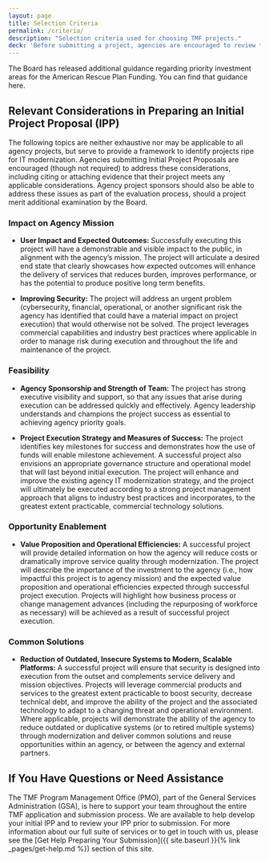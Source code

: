 ```yaml
---
layout: page
title: Selection Criteria
permalink: /criteria/
description: "Selection criteria used for choosing TMF projects."
deck: 'Before submitting a project, agencies are encouraged to review the selection criteria listed here to become familiar with the types of areas of concern the Board will consider.'
---
```


The Board has released additional guidance regarding priority investment areas for the American Rescue Plan Funding. You can find that guidance here.

## Relevant Considerations in Preparing an Initial Project Proposal (IPP)

The following topics are neither exhaustive nor may be applicable to all agency projects, but serve to provide a framework to identify projects ripe for IT modernization. Agencies submitting Initial Project Proposals are encouraged (though not required) to address these considerations, including citing or attaching evidence that their project meets any applicable considerations. Agency project sponsors should also be able to address these issues as part of the evaluation process, should a project merit additional examination by the Board.

### Impact on Agency Mission

- **User Impact and Expected Outcomes:** Successfully executing this project will have a demonstrable and visible impact to the public, in alignment with the agency’s mission. The project will articulate a desired end state that clearly showcases how expected outcomes will enhance the delivery of services that reduces burden, improves performance, or has the potential to produce positive long term benefits.

- **Improving Security:** The project will address an urgent problem (cybersecurity, financial, operational, or another significant risk the agency has identified that could have a material impact on project execution) that would otherwise not be solved. The project leverages commercial capabilities and industry best practices where applicable in order to manage risk during execution and throughout the life and maintenance of the project.

### Feasibility

- **Agency Sponsorship and Strength of Team:** The project has strong executive visibility and support, so that any issues that arise during execution can be addressed quickly and effectively. Agency leadership understands and champions the project success as essential to achieving agency priority goals.

- **Project Execution Strategy and Measures of Success:** The project identifies key milestones for success and demonstrates how the use of funds will enable milestone achievement. A successful project also envisions an appropriate governance structure and operational model that will last beyond initial execution. The project will enhance and improve the existing agency IT modernization strategy, and the project will ultimately be executed according to a strong project management approach that aligns to industry best practices and incorporates, to the greatest extent practicable, commercial technology solutions.

### Opportunity Enablement

- **Value Proposition and Operational Efficiencies:** A successful project will provide detailed information on how the agency will reduce costs or dramatically improve service quality through modernization. The project will describe the importance of the investment to the agency (i.e., how impactful this project is to agency mission) and the expected value proposition and operational efficiencies expected through successful project execution. Projects will highlight how business process or change management advances (including the repurposing of workforce as necessary) will be achieved as a result of successful project execution.

### Common Solutions 

- **Reduction of Outdated, Insecure Systems to Modern, Scalable Platforms:** A successful project will ensure that security is designed into execution from the outset and complements service delivery and mission objectives. Projects will leverage commercial products and services to the greatest extent practicable to boost security, decrease technical debt, and improve the ability of the project and the associated technology to adapt to a changing threat and operational environment. Where applicable, projects will demonstrate the ability of the agency to reduce outdated or duplicative systems (or to retired multiple systems) through modernization and deliver common solutions and reuse opportunities within an agency, or between the agency and external partners.

## If You Have Questions or Need Assistance

The TMF Program Management Office (PMO), part of the General Services Administration (GSA), is here to support your team throughout the entire TMF application and submission process. We are available to help develop your initial IPP and to review your IPP prior to submission. For more information about our full suite of services or to get in touch with us, please see the [Get Help Preparing Your Submission]({{ site.baseurl }}{% link _pages/get-help.md %}) section of this site.
